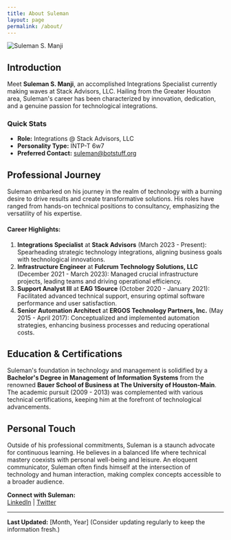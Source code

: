 ```yaml
---
title: About Suleman
layout: page
permalink: /about/
---
```


![Suleman S. Manji](https://media.licdn.com/dms/image/D5635AQH7VqDQA7fCjA/profile-framedphoto-shrink_400_400/0/1692894080133?e=1693594800&v=beta&t=zfT0qly0czB66sg7EU0nMVjmMhQMALmmN714PonkBvQ)

## Introduction

Meet **Suleman S. Manji**, an accomplished Integrations Specialist currently making waves at Stack Advisors, LLC. Hailing from the Greater Houston area, Suleman's career has been characterized by innovation, dedication, and a genuine passion for technological integrations.

### Quick Stats
- **Role:** Integrations @ Stack Advisors, LLC  
- **Personality Type:** INTP-T 6w7  
- **Preferred Contact:** [suleman@botstuff.org](mailto:suleman@botstuff.org)

## Professional Journey

Suleman embarked on his journey in the realm of technology with a burning desire to drive results and create transformative solutions. His roles have ranged from hands-on technical positions to consultancy, emphasizing the versatility of his expertise.

#### Career Highlights:

1. **Integrations Specialist** at **Stack Advisors** (March 2023 - Present): Spearheading strategic technology integrations, aligning business goals with technological innovations.
2. **Infrastructure Engineer** at **Fulcrum Technology Solutions, LLC** (December 2021 - March 2023): Managed crucial infrastructure projects, leading teams and driving operational efficiency.
3. **Support Analyst III** at **EAG 1Source** (October 2020 - January 2021): Facilitated advanced technical support, ensuring optimal software performance and user satisfaction.
4. **Senior Automation Architect** at **ERGOS Technology Partners, Inc.** (May 2015 - April 2017): Conceptualized and implemented automation strategies, enhancing business processes and reducing operational costs.

## Education & Certifications

Suleman's foundation in technology and management is solidified by a **Bachelor's Degree in Management of Information Systems** from the renowned **Bauer School of Business at The University of Houston-Main**. The academic pursuit (2009 - 2013) was complemented with various technical certifications, keeping him at the forefront of technological advancements.

## Personal Touch

Outside of his professional commitments, Suleman is a staunch advocate for continuous learning. He believes in a balanced life where technical mastery coexists with personal well-being and leisure. An eloquent communicator, Suleman often finds himself at the intersection of technology and human interaction, making complex concepts accessible to a broader audience.

**Connect with Suleman:**  
[LinkedIn](https://www.linkedin.com/in/sulemanmanji) | [Twitter](https://twitter.com/slullyman)

---

**Last Updated:** [Month, Year] (Consider updating regularly to keep the information fresh.)
